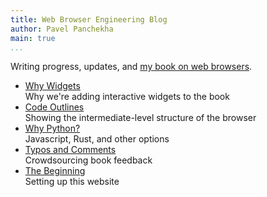 ```yaml
---
title: Web Browser Engineering Blog
author: Pavel Panchekha
main: true
...
```


Writing progress, updates, and [my book on web browsers](../).

- [Why Widgets](why-widgets.md) \
  Why we're adding interactive widgets to the book
- [Code Outlines](outlines.md) \
  Showing the intermediate-level structure of the browser
- [Why Python?](why-python.md) \
  Javascript, Rust, and other options
- [Typos and Comments](feedback.md) \
  Crowdsourcing book feedback
- [The Beginning](beginning.md) \
  Setting up this website

